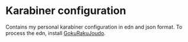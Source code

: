 # Karabiner configuration
Contains my personal karabiner configuration in edn and json format. To process the edn, install [GokuRakuJoudo](https://github.com/yqrashawn/GokuRakuJoudo).
